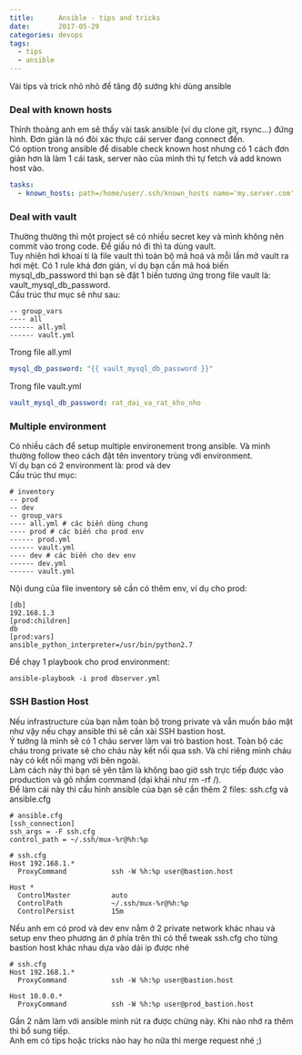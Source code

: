 ```yaml
---
title:      Ansible - tips and tricks
date:       2017-05-29
categories: devops
tags: 
  - tips
  - ansible
---
```

Vài tips và trick nhỏ nhỏ để tăng độ sướng khi dùng ansible
<!--more -->
### Deal with known hosts  
Thỉnh thoảng anh em sẽ thấy vài task ansible (ví dụ clone git, rsync...) đứng hình. Đơn giản là nó đòi xác thực cái server đang connect đến.  
Có option trong ansible để disable check known host nhưng có 1 cách đơn giản hơn là làm 1 cái task, server nào của mình thì tự fetch và add known host vào. 

```yaml
tasks: 
  - known_hosts: path=/home/user/.ssh/known_hosts name='my.server.com' key="{{ lookup('pipe', 'ssh-keyscan -t rsa my.server.com') }}"
```

### Deal with vault 
Thường thường thì một project sẽ có nhiều secret key và mình không nên commit vào trong code. Để giấu nó đi thì ta dùng vault.  
Tuy nhiên hơi khoai tí là file vault thì toàn bộ mã hoá và mỗi lần mở vault ra hơi mệt. Có 1 rule khá đơn giản, ví dụ bạn cần mã hoá 
biến mysql_db_password thì bạn sẽ đặt 1 biến tương ứng trong file vault là: vault_mysql_db_password.   
Cấu trúc thư mục sẽ như sau:  
```
-- group_vars 
---- all  
------ all.yml 
------ vault.yml 
```

Trong file all.yml  
```yaml
mysql_db_password: "{{ vault_mysql_db_password }}"
```

Trong file vault.yml  
```yaml
vault_mysql_db_password: rat_dai_va_rat_kho_nho
```

### Multiple environment  
Có nhiều cách để setup multiple environement trong ansible. Và mình thường follow theo cách đặt tên inventory trùng với environment.  
Ví dụ bạn có 2 environment là: prod và dev  
Cấu trúc thư mục:  
```
# inventory  
-- prod 
-- dev
-- group_vars  
---- all.yml # các biến dùng chung 
---- prod # các biến cho prod env 
------ prod.yml 
------ vault.yml 
---- dev # các biến cho dev env 
------ dev.yml 
------ vault.yml 
```

Nội dung của file inventory sẽ cần có thêm env, ví dụ cho prod:  
```
[db]
192.168.1.3
[prod:children]
db 
[prod:vars]
ansible_python_interpreter=/usr/bin/python2.7
```

Để chạy 1 playbook cho prod environment:  
```
ansible-playbook -i prod dbserver.yml
```

### SSH Bastion Host 
Nếu infrastructure của bạn nằm toàn bộ trong private và vẫn muốn bảo mật như vậy nếu chạy ansible thì sẽ cần xài SSH bastion host.  
Ý tưởng là mình sẽ có 1 cháu server làm vai trò bastion host. Toàn bộ các cháu trong private sẽ cho cháu này kết nối qua ssh. Và chỉ riêng mình cháu này có kết nối mạng với bên ngoài.  
Làm cách này thì bạn sẽ yên tâm là không bao giờ ssh trực tiếp được vào production và gõ nhầm command (dại khái như rm -rf /).  
Để làm cái này thì cấu hình ansible của bạn sẽ cần thêm 2 files: ssh.cfg và ansible.cfg    
```
# ansible.cfg
[ssh_connection]
ssh_args = -F ssh.cfg
control_path = ~/.ssh/mux-%r@%h:%p
```

```
# ssh.cfg
Host 192.168.1.*
  ProxyCommand           ssh -W %h:%p user@bastion.host

Host *
  ControlMaster          auto
  ControlPath            ~/.ssh/mux-%r@%h:%p
  ControlPersist         15m
```

Nếu anh em có prod và dev env nằm ở 2 private network khác nhau và setup env theo phương án ở phía trên thì có thể tweak ssh.cfg 
cho từng bastion host khác nhau dựa vào dải ip được nhé  
```
# ssh.cfg
Host 192.168.1.*
  ProxyCommand           ssh -W %h:%p user@bastion.host

Host 10.0.0.*
  ProxyCommand           ssh -W %h:%p user@prod_bastion.host
```

Gần 2 năm làm với ansible mình rút ra được chừng này. Khi nào nhớ ra thêm thì bổ sung tiếp.  
Anh em có tips hoặc tricks nào hay ho nữa thì merge request nhé ;) 